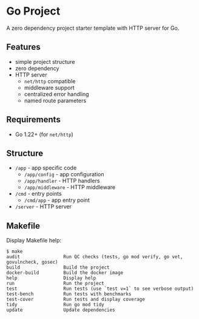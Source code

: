 # Go Project

A zero dependency project starter template with HTTP server for Go.

## Features

- simple project structure
- zero dependency
- HTTP server
  - `net/http` compatible
  - middleware support
  - centralized error handling
  - named route parameters

## Requirements

- Go 1.22+ (for `net/http`)

## Structure

- `/app` - app specific code
  - `/app/config` - app configuration
  - `/app/handler` - HTTP handlers
  - `/app/middleware` - HTTP middleware
- `/cmd` - entry points
  - `/cmd/app` - app entry point
- `/server` - HTTP server

## Makefile

Display Makefile help:

```
$ make
audit                Run QC checks (tests, go mod verify, go vet, govulncheck, gosec)
build                Build the project
docker-build         Build the docker image
help                 Display help
run                  Run the project
test                 Run tests (use `test v=1` to see verbose output)
test-bench           Run tests with benchmarks
test-cover           Run tests and display coverage
tidy                 Run go mod tidy
update               Update dependencies
```
